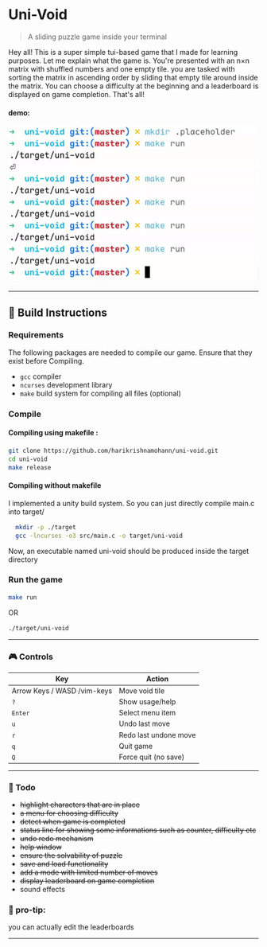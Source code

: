 # Uni-Void
> A sliding puzzle game inside your terminal

Hey all! This is a super simple tui-based game that I made for learning purposes. Let me explain what the game is. You're presented with an n×n matrix with shuffled numbers and one empty tile. you are tasked with sorting the matrix in ascending order by sliding that empty tile around inside the matrix. You can choose a difficulty at the beginning and a leaderboard is displayed on game completion. That's all!

#### demo:
![demo](demo.gif)

---

## 🔧 Build Instructions

### Requirements
The following packages are needed to compile our game. Ensure that they exist before Compiling.

- `gcc` compiler
- `ncurses` development library
- `make` build system for compiling all files (optional)

### Compile

#### Compiling using makefile :
```bash
git clone https://github.com/harikrishnamohann/uni-void.git
cd uni-void
make release
```

#### Compiling without makefile
I implemented a unity build system. So you can just directly compile main.c into target/
```bash
  mkdir -p ./target
  gcc -lncurses -o3 src/main.c -o target/uni-void
```

Now, an executable named uni-void should be produced inside the target directory 

### Run the game
```bash
make run
```
OR
```bash
./target/uni-void
```

---

### 🎮 Controls

| Key | Action |
|-----|--------|
| Arrow Keys / WASD /vim-keys | Move void tile |
| `?` | Show usage/help |
| `Enter` | Select menu item |
| `u` | Undo last move |
| `r` | Redo last undone move |
| `q` | Quit game |
| `Q` | Force quit (no save) |

---

### 📑 Todo
- ~~highlight characters that are in place~~
- ~~a menu for choosing difficulty~~
- ~~detect when game is completed~~
- ~~status line for showing some informations such as counter, difficulty etc~~
- ~~undo redo mechanism~~
- ~~help window~~
- ~~ensure the solvability of puzzle~~
- ~~save and load functionality~~
- ~~add a mode with limited number of moves~~
- ~~display leaderboard on game completion~~
- sound effects

### 🤫 pro-tip: 
you can actually edit the leaderboards

---
